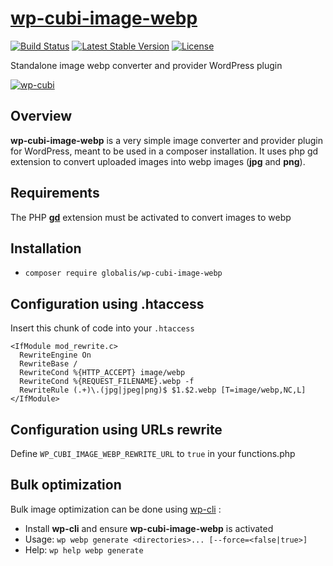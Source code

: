 # [wp-cubi-image-webp](https://github.com/Greite/wp-cubi-image-webp)

[![Build Status](https://travis-ci.org/globalis-ms/wp-cubi-image-webp.svg?branch=master)](https://travis-ci.org/globalis-ms/wp-cubi-image-webp)
[![Latest Stable Version](https://poser.pugx.org/globalis/wp-cubi-image-webp/v/stable)](https://packagist.org/packages/globalis/wp-cubi-image-webp)
[![License](https://poser.pugx.org/globalis/wp-cubi-image-webp/license)](https://github.com/Greite/wp-cubi-image-webp/blob/master/LICENSE.md)

Standalone image webp converter and provider WordPress plugin

[![wp-cubi](https://github.com/globalis-ms/wp-cubi/raw/master/.resources/wp-cubi-500x175.jpg)](https://github.com/globalis-ms/wp-cubi/)

## Overview

**wp-cubi-image-webp** is a very simple image converter and provider plugin for WordPress, meant to be used in a composer installation. It uses php gd extension to convert uploaded images into webp images (**jpg** and **png**).

## Requirements

The PHP [**gd**](https://www.php.net/manual/en/book.image.php) extension must be activated to convert images to webp

## Installation

- `composer require globalis/wp-cubi-image-webp`

## Configuration using .htaccess

Insert this chunk of code into your `.htaccess`
```apacheconf
<IfModule mod_rewrite.c>
  RewriteEngine On
  RewriteBase /
  RewriteCond %{HTTP_ACCEPT} image/webp
  RewriteCond %{REQUEST_FILENAME}.webp -f
  RewriteRule (.+)\.(jpg|jpeg|png)$ $1.$2.webp [T=image/webp,NC,L]
</IfModule>
```

## Configuration using URLs rewrite

Define ```WP_CUBI_IMAGE_WEBP_REWRITE_URL``` to ```true``` in your functions.php

## Bulk optimization

Bulk image optimization can be done using [wp-cli](http://wp-cli.org/) :

- Install **wp-cli** and ensure **wp-cubi-image-webp** is activated
- Usage: `wp webp generate <directories>... [--force=<false|true>]`
- Help: `wp help webp generate`
